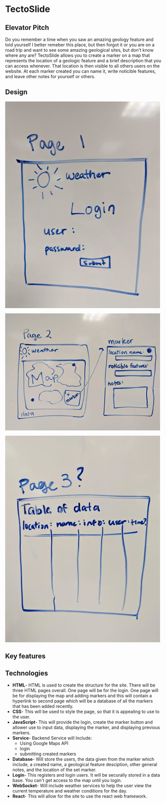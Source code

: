 # TectoSlide
## Elevator Pitch
Do you remember a time when you saw an amazing geology feature and told yourself I better remeber this place, but then forgot it or you are on a road trip and want to see some amazing geological sites, but don't know where any are? TectoSlide allows you to create a marker on a map that represents the location of a geologic feature and a brief description that you can access whenever. That location is then visible to all others users on the website. At each marker created you can name it, write noticible features, and leave other notes for yourself or others. 

## Design

![Mock](startup_pg1_small2.jpg)

![Mock](startup_pg2_small2.jpg)

![Mock](startup_pg3_small.jpg)


## Key features

## Technologies
+ **HTML**- HTML is used to create the structure for the site. There will be three HTML pages overall. One page will be for the login. One page will be for displaying the map and adding markers and this will contain a hyperlink to second page which will be a database of all the markers that has been added recently. 
+ **CSS**- This will be used to style the page, so that it is appealing to use to the user.
+ **JavaScript**- This will provide the login, create the marker button and allower use to input data, displaying the marker, and displaying previous markers.
+ **Service**- Backend Service will Include:
  * Using Google Maps API
  * login
  * submitting created markers
+ **Database**- Will store the users, the data given from the marker which include, a created name, a geological feature desciption, other general notes, and the location of the set marker.
+ **Login**- This registers and login users. It will be securally stored in a data base. You can't get access to the map until you login.
+ **WebSocket**- Will include weather services to help the user view the current temperature and weather conditions for the day. 
+ **React**- This will allow for the site to use the react web framework. 
